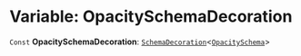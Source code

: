 # Variable: OpacitySchemaDecoration

`Const` **OpacitySchemaDecoration**: [`SchemaDecoration`](/auto-docs/utils/interfaces/SchemaDecoration-1.md)<[`OpacitySchema`](/auto-docs/utils/types/OpacitySchema.md)>
